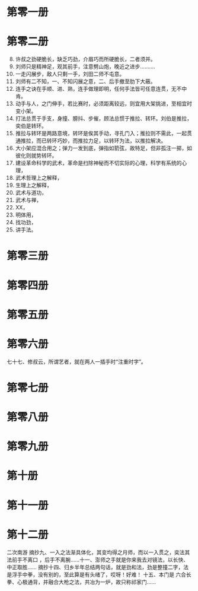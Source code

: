 # 第零一册
# 第零二册
8. 许叔之劲硬脆长，缺乏巧劲，介眉巧而所硬脆长，二者须并。
22. 刘师只是精神足，观其前手，注意劈山炮，晚近之进步..........
24. 一走闪展步，敌人只剩一手，刘田二师不屯意。
25. 刘师有二不知，一、不知闪展之意，二、后手撤至肋下大蔽。
46. 连手之诀在手顺、进、熟，连手做理即明，任何手法皆可任意连贯，无不中肯。
69. 动手与人，之门伸手，若比赛时，必须距离较远，则宜用大架挑进，至相宜时变小架。
70. 打法总贯于手支，身撞、膀抖、步催，顾法总惯于推拉、转环。刘伯是推拉，奕伯是转环。
73. 推拉与转环是两路意境，转环是俟其手动，寻孔门入；推拉则不需此，一起贯通推拉，而已转环巧妙，而推拉力足，以转环为法，以推拉解决。
74. 大小架应混合用之；弹力一发到底，弹指如箭弦，故特足，但非孤注一掷，如彼化则就势转环。
80. 建设革命科学的武术，革命是扫除神秘而不切实际的心理，科学有系统的心理，
1. 武术哲理上之解释，
2. 生理上之解释，
3. 武术与道功，
4. 武术与禅，
5. XX，
6. 明体用，
7. 找功劲，
8. 讲手法。

# 第零三册
# 第零四册
# 第零五册
# 第零六册
  七十七、修叔云，所谓艺者，就在两人一插手时“注重时字”。

# 第零七册
# 第零八册
# 第零九册
# 第十册
# 第十一册
# 第十二册

二次南游
摘抄九、一入之法渐具体化，其变均得之月师，而以一入贯之，奕法其法前手不离口 ，后手不离腕......十一、澎师之手就是你来我去对镜法，以长快、中正取胜......
摘抄十四、归乡半年总结两句话，就是劲和法，劲是整撞二字，法是浮手中拳，没有别的，至此算是有头绪了，哎呀！好难！
十五、本门是 六合长拳、心极通背，并融合大枪之法，共冶为一炉，故只称祁家门......